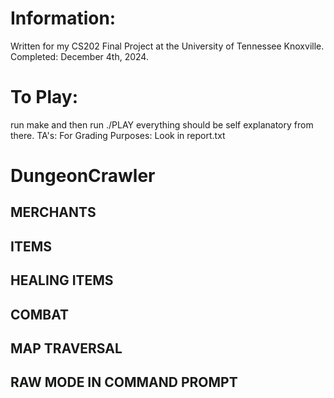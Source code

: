 

# Information:
Written for my CS202 Final Project at the University of Tennessee Knoxville.
Completed: December 4th, 2024.

# To Play:
run make and then run ./PLAY
everything should be self explanatory from there.
TA's: For Grading Purposes: Look in report.txt 

# DungeonCrawler
## MERCHANTS
## ITEMS
## HEALING ITEMS
## COMBAT
## MAP TRAVERSAL
## RAW MODE IN COMMAND PROMPT

